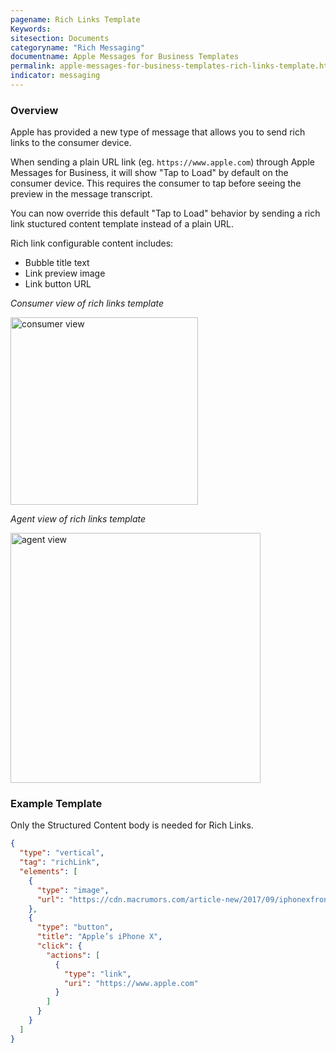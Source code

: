 ```yaml
---
pagename: Rich Links Template
Keywords:
sitesection: Documents
categoryname: "Rich Messaging"
documentname: Apple Messages for Business Templates
permalink: apple-messages-for-business-templates-rich-links-template.html
indicator: messaging
---
```


### Overview

Apple has provided a new type of message that allows you to send rich links to the consumer device. 

When sending a plain URL link (eg. `https://www.apple.com`) through Apple Messages for Business, it will show "Tap to Load" by default on the consumer device. This requires the consumer to tap before seeing the preview in the message transcript. 

You can now override this default "Tap to Load" behavior by sending a rich link stuctured content template instead of a plain URL.

Rich link configurable content includes:

* Bubble title text
* Link preview image
* Link button URL

*Consumer view of rich links template*

<img src="img/link_preview_abc0.jpg" style="width:300px" alt="consumer view">

*Agent view of rich links template*

<img src="img/link_preview_abc1.png" style="width:400px" alt="agent view">

### Example Template

Only the Structured Content body is needed for Rich Links.

```json
{
  "type": "vertical",
  "tag": "richLink",
  "elements": [
    {
      "type": "image",
      "url": "https://cdn.macrumors.com/article-new/2017/09/iphonexfrontback-800x573.jpg"
    },
    {
      "type": "button",
      "title": "Apple’s iPhone X",
      "click": {
        "actions": [
          {
            "type": "link",
            "uri": "https://www.apple.com"
          }
        ]
      }
    }
  ]
}
```

